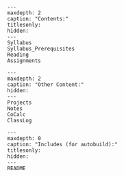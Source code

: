 <!-- Physics 581: Physics Inspired Computational Techniques documentation master file, created by
   sphinx-quickstart on Tue Aug 10 12:38:54 2021.
   You can adapt this file completely to your liking, but it should at least
   contain the root `toctree` directive.
-->

<!-- Literally include the README.md file -->
```{include} README.md
```

```{toctree}
---
maxdepth: 2
caption: "Contents:"
titlesonly:
hidden:
---
Syllabus
Syllabus_Prerequisites
Reading
Assignments
```

```{toctree}
---
maxdepth: 2
caption: "Other Content:"
hidden:
---
Projects
Notes
CoCalc
ClassLog
```

```{toctree}
---
maxdepth: 0
caption: "Includes (for autobuild):"
titlesonly:
hidden:
---
README
```
